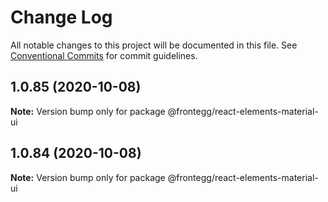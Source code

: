 # Change Log

All notable changes to this project will be documented in this file.
See [Conventional Commits](https://conventionalcommits.org) for commit guidelines.

## 1.0.85 (2020-10-08)

**Note:** Version bump only for package @frontegg/react-elements-material-ui





## 1.0.84 (2020-10-08)

**Note:** Version bump only for package @frontegg/react-elements-material-ui
